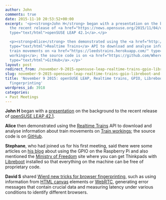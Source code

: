 ```yaml
---
author: John
comments: true
date: 2015-11-10 20:53:52+00:00
excerpt: '<p><strong>John H</strong> began with a presentation on the background to
  the recent release of <a href="https://news.opensuse.org/2015/11/04/opensuse-leap-42-1-becomes-first-hybrid-distribution/"
  type="text/html">openSUSE LEAP 42.1</a>.</p>

  <p><strong>Alice</strong> then demonstrated using the <a href="http://www.realtimetrains.co.uk/"
  type="text/html">Realtime Trains</a> API to download and analyse information about
  train movements on <a href="https://leedstrains.herokuapp.com/" type="text/html">Train
  workings</a>; the source code is on <a href="https://github.com/WheresAlice/raretrains"
  type="text/html">GitHub</a>.</p>'
layout: post
redirect_from: /november-9-2015-opensuse-leap-realtime-trains-gpio-libreboot-and-browser-fingerprinting
slug: november-9-2015-opensuse-leap-realtime-trains-gpio-libreboot-and-browser-fingerprinting
title: 'November 9 2015: openSUSE LEAP, Realtime trains, GPIO, Libreboot and browser
  fingerprinting'
wordpress_id: 3918
categories:
- Past Meetings
---
```


**John H** began with a [presentation](http://www.bradlug.co.uk/blog/2015/11/10/files/Why_leap.odp) on the background to the recent release of [openSUSE LEAP 42.1](https://news.opensuse.org/2015/11/04/opensuse-leap-42-1-becomes-first-hybrid-distribution/).




**Alice** then demonstrated using the [Realtime Trains](http://www.realtimetrains.co.uk/) API to download and analyse information about train movements on [Train workings](https://leedstrains.herokuapp.com/); the source code is on [GitHub](https://github.com/WheresAlice/raretrains).




**Stephane**, who had joined us for his first meeting, said there were some articles on [his blog](http://nulld1g1t.yourprog.com/wordpress/?cat=4) about using the GPIO on the Raspberry Pi and also mentioned the [Ministry of Freedom](http://minifree.org/) site where you can get Thinkpads with [Libreboot](http://libreboot.org/) installed so that everything on the machine can be free of proprietary code.




**David S** shared [Wierd new tricks for browser fingerprinting](https://zyan.scripts.mit.edu/presentations/toorcon2015.pdf), such as using information from [HTML canvas](https://en.wikipedia.org/wiki/HTML_canvas) elements or [WebRTC](https://en.wikipedia.org/wiki/Webrtc), generating error messages that contain crucial data and measuring latency under various conditions to identify different browsers.
